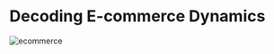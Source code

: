 # Decoding E-commerce Dynamics
![ecommerce](https://github.com/ArusaKhalfay/E-commerce-Revenue-Management/assets/156254801/369b22bb-4461-4631-aab4-6433bcf9236c)

